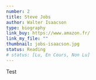 ```yaml
---
number: 2
title: Steve Jobs
author: Walter Isaacson
type: biography
link_buy: https://www.amazon.fr/
link_my_file: ""
thumbnail: jobs-isaacson.jpg
status: Reading
# status: [Lu, En Cours, Non Lu]
---
```


Test
